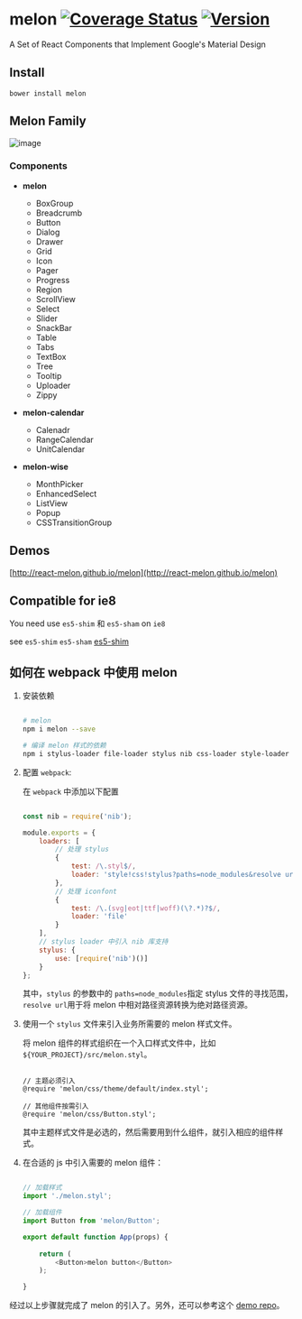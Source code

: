 # melon [![Coverage Status](https://coveralls.io/repos/github/react-melon/melon/badge.svg?branch=)](https://coveralls.io/github/react-melon/melon?branch=) [![Version](https://img.shields.io/npm/v/melon.svg)](https://www.npmjs.com/package/melon)

A Set of React Components that Implement Google's Material Design

## Install

```
bower install melon
```

## Melon Family

![image](http://boscdn.bpc.baidu.com/mms-res/react-melon/melon/melonFamily.png "melon-family")

### Components

* **melon**
    * BoxGroup
    * Breadcrumb
    * Button
    * Dialog
    * Drawer
    * Grid
    * Icon
    * Pager
    * Progress
    * Region
    * ScrollView
    * Select
    * Slider
    * SnackBar
    * Table
    * Tabs
    * TextBox
    * Tree
    * Tooltip
    * Uploader
    * Zippy

* **melon-calendar**
    * Calenadr
    * RangeCalendar
    * UnitCalendar

* **melon-wise**
    * MonthPicker
    * EnhancedSelect
    * ListView
    * Popup
    * CSSTransitionGroup

## Demos

[http://react-melon.github.io/melon](http://react-melon.github.io/melon)

## Compatible for ie8

You need use `es5-shim` 和 `es5-sham` on `ie8`

see `es5-shim` `es5-sham` [es5-shim](https://github.com/es-shims/es5-shim)

## 如何在 webpack 中使用 melon

1. 安装依赖

    ```sh
    
    # melon
    npm i melon --save
    
    # 编译 melon 样式的依赖
    npm i stylus-loader file-loader stylus nib css-loader style-loader --save-dev
    
    ```
    
2. 配置 `webpack`:

    在 `webpack` 中添加以下配置

    ```javascript
    
    const nib = require('nib');
    
    module.exports = {
        loaders: [
            // 处理 stylus
            {
                test: /\.styl$/,
                loader: 'style!css!stylus?paths=node_modules&resolve url'
            }, 
            // 处理 iconfont
            {
                test: /\.(svg|eot|ttf|woff)(\?.*)?$/,
                loader: 'file'
            }
        ],
        // stylus loader 中引入 nib 库支持
        stylus: {
            use: [require('nib')()]
        }
    };
    
    ```
    
    其中，`stylus` 的参数中的 `paths=node_modules`指定 stylus 文件的寻找范围，`resolve url`用于将 melon 中相对路径资源转换为绝对路径资源。


3. 使用一个 `stylus` 文件来引入业务所需要的 melon 样式文件。

    将 melon 组件的样式组织在一个入口样式文件中，比如 `${YOUR_PROJECT}/src/melon.styl`。

    ```stylus
    
    // 主题必须引入
    @require 'melon/css/theme/default/index.styl';
    
    // 其他组件按需引入
    @require 'melon/css/Button.styl';
    
    ```
    其中主题样式文件是必选的，然后需要用到什么组件，就引入相应的组件样式。

4. 在合适的 js 中引入需要的 melon 组件：

    ```js
    
    // 加载样式
    import './melon.styl';
    
    // 加载组件
    import Button from 'melon/Button';
    
    export default function App(props) {
        
        return (
            <Button>melon button</Button>
        );
    
    }
    
    ```
    
经过以上步骤就完成了 melon 的引入了。另外，还可以参考这个 [demo repo](https://github.com/Sheetaa/melon-webpack-demo)。
